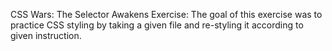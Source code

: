 CSS Wars: The Selector Awakens Exercise:
    The goal of this exercise was to practice CSS styling by taking a given file and re-styling it according to given instruction. 
